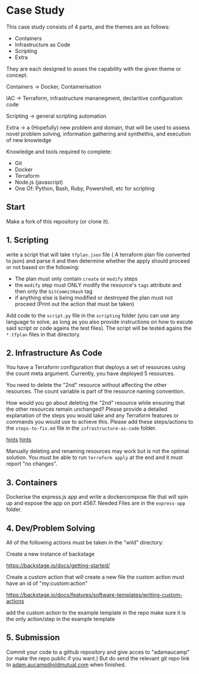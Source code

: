 # Case Study 

This case study consists of 4 parts, and the themes are as follows:

- Containers
- Infrastructure as Code
- Scripting
- Extra

They are each designed to asses the capability with the given theme or concept.

Containers -> Docker, Containerisation 

IAC -> Terraform, infrastructure mananegment, declaritive configuration code

Scripting -> general scripting automation

Extra -> a (Hopefully) new problem and domain, that will be used to assess novel problem solving, information gathering and synthethis, and execution of new knowledge


Knowledge and tools required to complete:
- Git
- Docker
- Terraform
- Node.js (javascript)
- One Of: Python, Bash, Ruby, Powershell, etc for scripting

## Start

Make a fork of this repository (or clone it).

## 1. Scripting

write a script that will take `tfplan.json` file ( A terraform plan file converted to json) and parse it and then determine whether the apply should proceed or not based on the following:

- The plan must only contain `create` or `modify` steps
- the `modify` step must ONLY modify the resource's `tags` attribute and then only the `GitCommitHash` tag
- if anything else is being modified or destroyed the plan must not proceed (Print out the action that must be taken)

Add code to the `script.py` file in the `scripting` folder (you can use any language to solve, as long as you also provide instructions on how to excute said script or code agains the test files).
The script will be tested agains the `*.tfplan` files in that directory.


## 2. Infrastructure As Code

You have a Terraform configuration that deploys a set of resources using the count meta argument. Currently, you have deployed 5 resources.

You need to delete the "2nd" resource without affecting the other resources.
The count variable is part of the resource naming convention.

How would you go about deleting the "2nd" resource while ensuring that the other resources remain unchanged? Please provide a detailed explanation of the steps you would take and any Terraform features or commands you would use to achieve this. Please add these steps/actions to the `steps-to-fix.md` file in the `infrastructure-as-code` folder.

[hints](https://developer.hashicorp.com/terraform/cli/commands/state/mv)
[hints](https://developer.hashicorp.com/terraform/language/meta-arguments/for_each)

Manually deleting and renaming resources may work but is not the optimal solution.
You must be able to run `terraform apply` at the end and it must report "no changes".

## 3. Containers

Dockerise the express.js app and write a dockercompose file that will spin up and expose the app on port 4567.
Needed Files are in the `express-app` folder.


## 4. Dev/Problem Solving

All of the following actions must be taken in the "wild" directory:

Create a new instance of backstage

https://backstage.io/docs/getting-started/

Create a custom action that will create a new file
the custom action must have an id of "my:custom:action"

https://backstage.io/docs/features/software-templates/writing-custom-actions

add the custom action to the example template in the repo
make sure it is the only action/step in the example template


## 5. Submission
Commit your code to a github repository and give acces to "adamaucamp"
(or make the repo public if you want.) But do send the relevant git repo link to adam.aucamp@oldmutual.com when finished.

